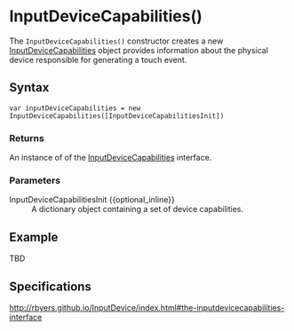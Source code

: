 # InputDeviceCapabilities()

The `InputDeviceCapabilities()` constructor creates a new [InputDeviceCapabilities](InputDeviceCapabilities.md) object provides information about the physical device responsible for generating a touch event.

## Syntax

`var inputDeviceCapabilities = new InputDeviceCapabilities([InputDeviceCapabilitiesInit])`

### Returns

An instance of of the [InputDeviceCapabilities](InputDeviceCapabilities.md) interface.

### Parameters

<dl>
  <dt>InputDeviceCapabilitiesInit {{optional_inline}}</dt>
  <dd>A dictionary object containing a set of device capabilities.</dd>
</dl>

## Example

TBD

## Specifications

<http://rbyers.github.io/InputDevice/index.html#the-inputdevicecapabilities-interface>
